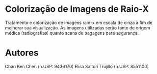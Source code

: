 # Colorização de Imagens de Raio-X
 Tratamento e colorização de imagens raio-x em escala de cinza a fim de melhorar sua visualização. As imagens utilizadas serão tanto de origem médica (radiografias) quanto scans de bagagens para segurança.
# Autores
  Chan Ken Chen (n.USP: 9436170)
  Elisa Saltori Trujillo (n.USP: 8551100)
 
